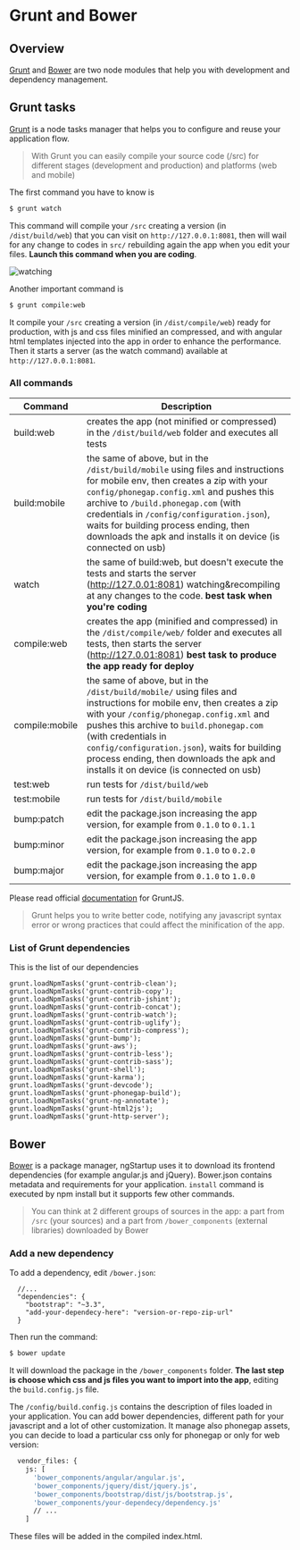 # Grunt and Bower

## Overview
[Grunt](http://gruntjs.com) and [Bower](http://bower.io) are two node modules that help you with development and dependency management.

## Grunt tasks

[Grunt](http://gruntjs.com) is a node tasks manager that helps you to configure and reuse your application flow.

> With Grunt you can easily compile your source code (/src) for different stages (development and production) and platforms (web and mobile)

The first command you have to know is


```bash
$ grunt watch
```

This command will compile your `/src` creating a version  (in `/dist/build/web`) that you can visit on `http://127.0.0.1:8081`, then will wail for any change to codes in `src/` rebuilding again the app when you edit your files. **Launch this command when you are coding**.

![watching](http://ngstartup.corleycloud.com/assets/images/ngstartup04.png)


Another important command is

```bash
$ grunt compile:web
```

It compile your `/src` creating a version (in `/dist/compile/web`) ready for production, with js and css files minified an compressed, and with angular html templates injected into the app in order to enhance the performance. Then it starts a server (as the watch command) available at `http://127.0.0.1:8081`.

### All commands

Command               | Description
----------------------| ----------------
build:web           | creates the app (not minified or compressed) in the `/dist/build/web` folder and executes all tests
build:mobile           | the same of above, but in the `/dist/build/mobile` using files and instructions for mobile env, then creates a zip with your `config/phonegap.config.xml` and pushes this archive to `/build.phonegap.com` (with credentials in `/config/configuration.json`), waits for building process ending, then downloads the apk and installs it on device (is connected on usb)
watch               | the same of build:web, but doesn't execute the tests and starts the server (http://127.0.01:8081) watching&recompiling at any changes to the code. **best task when you're coding**
compile:web         | creates the app (minified and compressed) in the `/dist/compile/web/` folder and executes all tests, then starts the server (http://127.0.01:8081) **best task to produce the app ready for deploy**
compile:mobile         | the same of above, but in the `/dist/build/mobile/` using files and instructions for mobile env, then creates a zip with your `/config/phonegap.config.xml` and pushes this archive to `build.phonegap.com` (with credentials in `config/configuration.json`), waits for building process ending, then downloads the apk and installs it on device (is connected on usb)
test:web | run tests for  `/dist/build/web`
test:mobile | run tests for  `/dist/build/mobile`
bump:patch      | edit the package.json increasing the app version, for example from `0.1.0` to `0.1.1`
bump:minor      | edit the package.json increasing the app version, for example from `0.1.0` to `0.2.0`
bump:major      | edit the package.json increasing the app version, for example from `0.1.0` to `1.0.0`


Please read official [documentation](https://github.com/vojtajina/grunt-bump) for GruntJS.

> Grunt helps you to write better code, notifying any javascript syntax error or wrong practices that could affect the minification of the app.


### List of Grunt dependencies
This is the list of our dependencies
```
grunt.loadNpmTasks('grunt-contrib-clean');
grunt.loadNpmTasks('grunt-contrib-copy');
grunt.loadNpmTasks('grunt-contrib-jshint');
grunt.loadNpmTasks('grunt-contrib-concat');
grunt.loadNpmTasks('grunt-contrib-watch');
grunt.loadNpmTasks('grunt-contrib-uglify');
grunt.loadNpmTasks('grunt-contrib-compress');
grunt.loadNpmTasks('grunt-bump');
grunt.loadNpmTasks('grunt-aws');
grunt.loadNpmTasks('grunt-contrib-less');
grunt.loadNpmTasks('grunt-contrib-sass');
grunt.loadNpmTasks('grunt-shell');
grunt.loadNpmTasks('grunt-karma');
grunt.loadNpmTasks('grunt-devcode');
grunt.loadNpmTasks('grunt-phonegap-build');
grunt.loadNpmTasks('grunt-ng-annotate');
grunt.loadNpmTasks('grunt-html2js');
grunt.loadNpmTasks('grunt-http-server');
```

## Bower

[Bower](http://bower.io) is a package manager, ngStartup uses it to download its frontend dependencies (for example angular.js and jQuery).
Bower.json contains metadata and requirements for your application. `install` command is executed by  npm install but it supports few other commands.

> You can think at 2 different groups of sources in the app: a part from `/src` (your sources) and a part from `/bower_components`  (external libraries) downloaded by Bower

### Add a new dependency

To add a dependency, edit `/bower.json`:

```
  //...
  "dependencies": {
    "bootstrap": "~3.3",
    "add-your-dependecy-here": "version-or-repo-zip-url"
  }

```

Then run the command:

```bash
$ bower update
```

It will download the package in the `/bower_components` folder.
**The last step is choose which css and js files you want to import into the app**, editing the `build.config.js` file.

The `/config/build.config.js` contains the description of files loaded in your application. You can add bower dependencies, different path for your javascript and a lot of other customization.
It manage also phonegap assets, you can decide to load a particular css only for phonegap or only for web version:

```bash
  vendor_files: {
    js: [
      'bower_components/angular/angular.js',
      'bower_components/jquery/dist/jquery.js',
      'bower_components/bootstrap/dist/js/bootstrap.js',
      'bower_components/your-dependecy/dependency.js'
      // ...
    ]
```

These files will be added in the compiled index.html.
